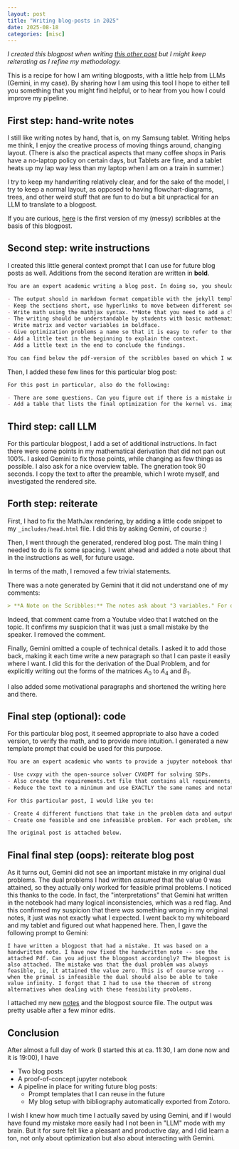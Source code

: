 ```yaml
---
layout: post
title: "Writing blog-posts in 2025"
date: 2025-08-18
categories: [misc]
---
```


_I created this blogpost when writing [this other post](/research/2025/08/18/kernel-image-primal-dual.html) but I might keep reiterating as I refine my methodology._

This is a recipe for how I am writing blogposts, with a little help from LLMs (Gemini, in my case). By sharing how I am using this tool I hope to either tell you something that you might find helpful, or to hear from you how I could improve my pipeline.

## First step: hand-write notes

I still like writing notes by hand, that is, on my Samsung tablet. Writing helps me think, I enjoy the creative process of moving things around, changing layout. (There is also the practical aspects that many coffee shops in Paris have a no-laptop policy on certain days, but Tablets are fine, and a tablet heats up my lap way less than my laptop when I am on a train in summer.)

I try to keep my handwriting relatively clear, and for the sake of the model, I try to keep a normal layout, as opposed to having flowchart-diagrams, trees, and other weird stuff that are fun to do but a bit unpractical for an LLM to translate to a blogpost. 

If you are curious, [here](/assets/pdfs/KernelImagePrimalDual.pdf) is the first version of my (messy) scribbles at the basis of this blogpost. 

## Second step: write instructions

I created this little general context prompt that I can use for future blog posts as well. Additions from the second iteration are written in **bold**.
```markdown
You are an expert academic writing a blog post. In doing so, you should: 

- The output should in markdown format compatible with the jekyll template “minima” that I use for my homepage.
- Keep the sections short, use hyperlinks to move between different sections. 
- Write math using the mathjax syntax. **Note that you need to add a clear line before and after block-equations that are delimited with $$, for them to render correctly.**
- The writing should be understandable by students with basic mathematical education. 
- Write matrix and vector variables in boldface. 
- Give optimization problems a name so that it is easy to refer to them. 
- Add a little text in the beginning to explain the context. 
- Add a little text in the end to conclude the findings. 

You can find below the pdf-version of the scribbles based on which I would like you to write this post. 
```

Then, I added these few lines for this particular blog post:
```markdown
For this post in particular, also do the following:

- There are some questions. Can you figure out if there is a mistake in my math? If so, fix the math with as minimal changes as possible. 
- Add a table that lists the final optimization for the kernel vs. image form and the dual vs. primal form, in the beginning of the post. This helps the reader to have a good overview. 
```

## Third step: call LLM

For this particular blogpost, I add a set of additional instructions. In fact there were some points in my mathematical derivation that did not pan out 100%. I asked Gemini to fix those points, while changing as few things as possible. I also ask for a nice overview table. The gneration took 90 seconds. I copy the text to after the preamble, which I wrote myself, and investigated the rendered site.

## Forth step: reiterate

First, I had to fix the MathJax rendering, by adding a little code snippet to my `_includes/head.html` file. I did this by asking Gemini, of course :)

Then, I went through the generated, rendered blog post. The main thing I needed to do is fix some spacing. I went ahead and added a note about that in the instructions as well, for future usage. 

In terms of the math, I removed a few trivial statements.

There was a note generated by Gemini that it did not understand one of my comments:
```markdown
> **A Note on the Scribbles:** The notes ask about "3 variables." For our example, there is only one degree of freedom, hence one slack variable. The mention of three variables likely comes from a different example, perhaps a bivariate polynomial, which can have more complex dependencies between coefficients and thus more degrees of freedom.
```
Indeed, that comment came from a Youtube video that I watched on the topic. It confirms my suspicion that it was just a small mistake by the speaker. I removed the comment.

Finally, Gemini omitted a couple of technical details. I asked it to add those back, making it each time write a new paragraph so that I can paste it easily where I want. I did this for the derivation of the Dual Problem, and for explicitly writing out the forms of the matrices $A_0$ to $A_4$ and $B_1$. 

I also added some motivational paragraphs and shortened the writing here and there. 

## Final step (optional): code

For this particular blog post, it seemed appropriate to also have a coded version, to verify the math, and to provide more intuition. 
I generated a new template prompt that could be used for this purpose. 

```markdown
You are an expert academic who wants to provide a jupyter notebook that goes with the blogpost. In doing so, you should

- Use cvxpy with the open-source solver CVXOPT for solving SDPs. 
- Also create the requirements.txt file that contains all requirements, so that it can be easily run using mybinder.org
- Reduce the text to a minimum and use EXACTLY the same names and notation that are used in the blogpost. 

For this particular post, I would like you to:

- Create 4 different functions that take in the problem data and output the solution to the 4 different optimization problems. 
- Create one feasible and one infeasible problem. For each problem, show what matrix the different approaches produce and also print out how long it took. 

The original post is attached below. 
```

## Final final step (oops): reiterate blog post

As it turns out, Gemini did not see an important mistake in my original dual problems. The dual problems I had written *assumed* that the value 0 was attained, so they actually only worked for feasible primal problems. I noticed this thanks to the code. In fact, the "interpretations" that Gemini hat written in the notebook had many logical inconsistencies, which was a red flag. And this confirmed my suspicion that there *was* something wrong in my original notes, it just was not exactly what I expected. I went back to my whiteboard and my tablet and figured out what happened here. Then, I gave the following prompt to Gemini: 
```
I have written a blogpost that had a mistake. It was based on a handwritten note. I have now fixed the handwritten note -- see the attached Pdf. Can you adjust the blogpost accordingly? The blogpost is also attached. The mistake was that the dual problem was always feasible, ie, it attained the value zero. This is of course wrong -- when the primal is infeasible the dual should also be able to take value infinity. I forgot that I had to use the theorem of strong alternatives when dealing with these feasibility problems.
```
I attached my new [notes](/assets/pdfs/KernelImagePrimalDual_v2.pdf) and the blogpost source file. The output was pretty usable after a few minor edits. 

## Conclusion

After almost a full day of work (I started this at ca. 11:30, I am done now and it is 19:00), I have

- Two blog posts
- A proof-of-concept jupyter notebook
- A pipeline in place for writing future blog posts: 
  - Prompt templates that I can reuse in the future
  - My blog setup with bibliography automatically exported from Zotoro.

I wish I knew how much time I actually saved by using Gemini, and if I would have found my mistake more easily had I not been in "LLM" mode with my brain. But it for sure felt like a pleasant and productive day, and I did learn a ton, not only about optimization but also about interacting with Gemini.
